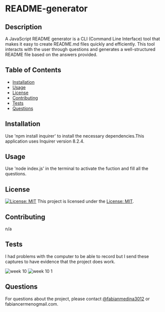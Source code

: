   # README-generator
  ## Description
  A JavaScript README generator is a CLI (Command Line Interface) tool that makes it easy to create README.md files quickly and efficiently. This tool interacts with the user through questions and generates a well-structured README file based on the answers provided.
  
  ## Table of Contents
  - [Installation](#installation)
  - [Usage](#usage)
  - [License](#license)
  - [Contributing](#contributing)
  - [Tests](#tests)
  - [Questions](#questions)
  
  ## Installation
  Use 'npm install inquirer' to install the necessary dependencies.This application uses Inquirer version 8.2.4.
  
  ## Usage
  Use 'node index.js' in the terminal to activate the fuction and fill all the questions.
  
  ## License
  [![License: MIT](https://img.shields.io/badge/License-MIT-yellow.svg)](https://opensource.org/licenses/MIT)
  This project is licensed under the [License: MIT](https://opensource.org/licenses/MIT).
  
  ## Contributing
  n/a
  
  ## Tests
  I had problems with the computer to be able to record but I send these captures to have evidence that the project does work.
  
  ![week 10](https://github.com/Wanipopota/readme-generator/assets/164245084/d917fa90-20c2-45e2-a404-97d9af6b0d09)
  ![week 10 1](https://github.com/Wanipopota/readme-generator/assets/164245084/4fddcc0a-4343-4045-8c9e-b85ad480774c)
  
  ## Questions
  For questions about the project, please contact [@fabianmedina3012](https://github.com/fabianmedina3012) or fabiancermenogmail.com.
  
